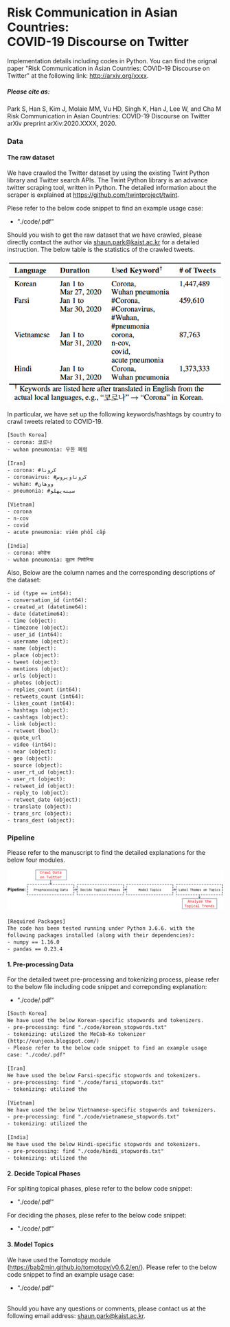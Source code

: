# Risk Communication in Asian Countries: <br> COVID-19 Discourse on Twitter
Implementation details including codes in Python. You can find the orignal paper "Risk Communication in Asian Countries: COVID-19 Discourse on Twitter" at the following link: http://arxiv.org/xxxx.

##### Please cite as:
Park S, Han S, Kim J, Molaie MM, Vu HD, Singh K, Han J, Lee W, and Cha M <br>
Risk Communication in Asian Countries: COVID-19 Discourse on Twitter <br>
arXiv preprint arXiv:2020.XXXX, 2020. <br>


### Data
#### The raw dataset
We have crawled the Twitter dataset by using the existing Twint Python library and Twitter search APIs. The Twint Python library is an advance twitter scraping tool, written in Python. The detailed information about the scraper is explained at https://github.com/twintproject/twint.

Plese refer to the below code snippet to find an example usage case:
- "./code/.pdf"

Should you wish to get the raw dataset that we have crawled, please directly contact the author via shaun.park@kaist.ac.kr for a detailed instruction. The below table is the statistics of the crawled tweets.

![](./image/stat_crawled_tweets.png)

In particular, we have set up the following keywords/hashtags by country to crawl tweets related to COVID-19.

```
[South Korea]
- corona: 코로나
- wuhan pneumonia: 우한 폐렴

[Iran]
- corona: #کرونا
- coronavirus: #کروناویروس
- wuhan: #ووهان
- pneumonia: #سینه‌پهلو

[Vietnam]
- corona
- n-cov
- covid
- acute pneumonia: viêm phổi cấp

[India]
- corona: कोरोना
- wuhan pneumonia: वूहान निमोनिया
```

Also, Below are the column names and the corresponding descriptions of the dataset:

```
- id (type == int64): 
- conversation_id (int64):
- created_at (datetime64):
- date (datetime64):
- time (object):
- timezone (object):
- user_id (int64):
- username (object):
- name (object):
- place (object):
- tweet (object):
- mentions (object):
- urls (object):
- photos (object):
- replies_count (int64):
- retweets_count (int64):
- likes_count (int64):
- hashtags (object):
- cashtags (object):
- link (object):
- retweet (bool): 
- quote_url 
- video (int64):
- near (object):
- geo (object):
- source (object):
- user_rt_ud (object):
- user_rt (object):
- retweet_id (object):
- reply_to (object):
- retweet_date (object):
- translate (object):
- trans_src (object):
- trans_dest (object):
```


### Pipeline
Please refer to the manuscript to find the detailed explanations for the below four modules.

![](./image/pipeline_topic_model.png)

```
[Required Packages]
The code has been tested running under Python 3.6.6. with the following packages installed (along with their dependencies):
- numpy == 1.16.0
- pandas == 0.23.4
```

#### 1. Pre-processing Data
For the detailed tweet pre-processing and tokenizing process, please refer to the below file including code snippet and correponding explanation:
- "./code/.pdf"

```
[South Korea]
We have used the below Korean-specific stopwords and tokenizers.
- pre-processing: find "./code/korean_stopwords.txt"
- tokenizing: utilized the MeCab-Ko tokenizer (http://eunjeon.blogspot.com/)
- Please refer to the below code snippet to find an example usage case: "./code/.pdf"

[Iran]
We have used the below Farsi-specific stopwords and tokenizers.
- pre-processing: find "./code/farsi_stopwords.txt"
- tokenizing: utilized the 

[Vietnam]
We have used the below Vietnamese-specific stopwords and tokenizers.
- pre-processing: find "./code/vietnamese_stopwords.txt"
- tokenizing: utilized the 

[India]
We have used the below Hindi-specific stopwords and tokenizers.
- pre-processing: find "./code/hindi_stopwords.txt"
- tokenizing: utilized the 
```

#### 2. Decide Topical Phases
For spliting topical phases, plese refer to the below code snippet:
- "./code/.pdf"

For deciding the phases, plese refer to the below code snippet:
- "./code/.pdf"

#### 3. Model Topics
We have used the Tomotopy module (https://bab2min.github.io/tomotopy/v0.6.2/en/). Please refer to the below code snippet to find an example usage case:
- "./code/.pdf" <br> <br>


Should you have any questions or comments, please contact us at the following email address: shaun.park@kaist.ac.kr.
